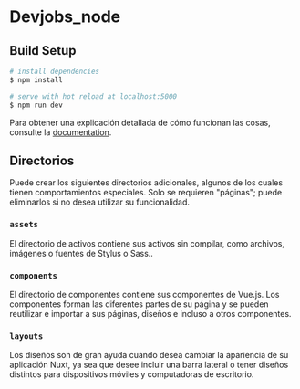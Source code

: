 # Devjobs_node

## Build Setup

```bash
# install dependencies
$ npm install

# serve with hot reload at localhost:5000
$ npm run dev

```

Para obtener una explicación detallada de cómo funcionan las cosas, consulte la [documentation](https://devsystem.com.co).

## Directorios 

Puede crear los siguientes directorios adicionales, algunos de los cuales tienen comportamientos especiales. Solo se requieren "páginas"; puede eliminarlos si no desea utilizar su funcionalidad.

### `assets`

El directorio de activos contiene sus activos sin compilar, como archivos, imágenes o fuentes de Stylus o Sass..


### `components`

El directorio de componentes contiene sus componentes de Vue.js. Los componentes forman las diferentes partes de su página y se pueden reutilizar e importar a sus páginas, diseños e incluso a otros componentes.

### `layouts`

Los diseños son de gran ayuda cuando desea cambiar la apariencia de su aplicación Nuxt, ya sea que desee incluir una barra lateral o tener diseños distintos para dispositivos móviles y computadoras de escritorio.
